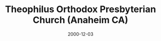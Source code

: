 ---
date: &id001 2000-12-03
end_date: null
location:
  address: 2660 W. Woodland Dr. Ste. 140
  city: Anaheim
  state: CA
minister:
- end: 2000-01-01
  name: Yong Kim
  start: 1999-01-01
  type: Organizing Pastor
- end: 2006-01-01
  name: Yong Kim
  start: 2000-01-01
  type: Pastor
- end: null
  name: Yousik Hong
  start: 2005-01-01
  type: Pastor
- end: 2005-01-01
  name: Yousik Hong
  start: 2003-01-01
  type: Associate Pastor
- end: 2009-01-01
  name: Yong Kim
  start: 2006-01-01
  type: Associate Pastor
ministers:
- Yong Kim
- Yong Kim
- Yousik Hong
- Yousik Hong
- Yong Kim
name: Theophilus Orthodox Presbyterian Church
names:
- end: 2000-12-03
  name: Theophilus Orthodox Presbyterian Mission
  start: 1995-10-21
- end: null
  name: Theophilus Orthodox Presbyterian Church
  start: 2000-12-03
origination_date: *id001
raw_data: 'AR

  Anaheim

  Theophilus Orthodox Presbyterian Mission  (October 21, 1995-December 3, 2000)

  Theophilus Orthodox Presbyterian Church  (December 3, 2000- )

  2660 W. Woodland Dr. Ste. 140

  Org. Pastor: Yong Kim, 1999-2000

  Pastors: Yong Kim, 2000-2006

  Yousik Hong, 2005-

  Assoc. Pastors: Yousik Hong, 2003-5

  Yong Kim, 2006-9

  '
received_from: null
states:
- CA
status:
  active: true
  end_date: null
  reason: null
  received_from: null
  withdrawal_to: null
title: Theophilus Orthodox Presbyterian Church (Anaheim CA)
year_established:
- 2000

---
